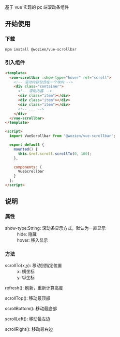 基于 vue 实现的 pc 端滚动条组件

## 开始使用

### 下载

```bash
npm install @wozien/vue-scrollbar
```

### 引入组件

```html
<template>
  <vue-scrollbar :show-type="hover" ref="scroll">
    <!-- 滚动内容包含在一个块内 -->
    <div class="container">
      <!-- 滚动内容 -->
      <div class="item"></div>
      <div class="item"></div>
      <div class="item"></div>
      <!-- ... -->
    </div>
  </vue-scrollbar>
</template>

<script>
  import VueScrollbar from '@wozien/vue-scrollbar';

  export default {
    mounted() {
      this.$ref.scroll.scrollTo(0, 100);
    },

    components: {
      VueScrollbar
    }
  };
</script>
```

## 说明

### 属性

<dl>
  <dt>show-type:String: 滚动条显示方式，默认为一直显示</dt>
  <dd>hide: 隐藏</dd>
  <dd>hover: 移入显示</dd>

### 方法

<dl>
  <dt>scrollTo(x,y): 移动到指定位置</dt>
  <dd>x: 横坐标</dd>
  <dd>y: 纵坐标</dd>
</dl>

<dl>
  <dt>refresh(): 刷新，重新计算高度</dt>
</dl>

<dl>
  <dt>scrollTop(): 移动最顶部</dt>
</dl>

<dl>
  <dt>scrollBottom(): 移动最底部</dt>
</dl>

<dl>
  <dt>scrollLeft(): 移动最左边</dt>
</dl>

<dl>
  <dt>scrollRight(): 移动最右边</dt>
</dl>
